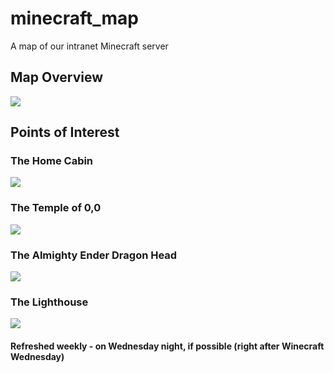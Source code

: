 # minecraft_map
A map of our intranet Minecraft server

## Map Overview
![](http://i.imgur.com/ZZXwQ4p.png)

## Points of Interest

### The Home Cabin
![](http://i.imgur.com/wwyc8a3.jpg)

### The Temple of 0,0
![](http://i.imgur.com/Im9zA6H.png)

### The Almighty Ender Dragon Head
![](http://i.imgur.com/0LZtJX1.jpg)

### The Lighthouse
![](http://i.imgur.com/EFo08NL.png)

#### Refreshed weekly - on Wednesday night, if possible (right after Winecraft Wednesday)
